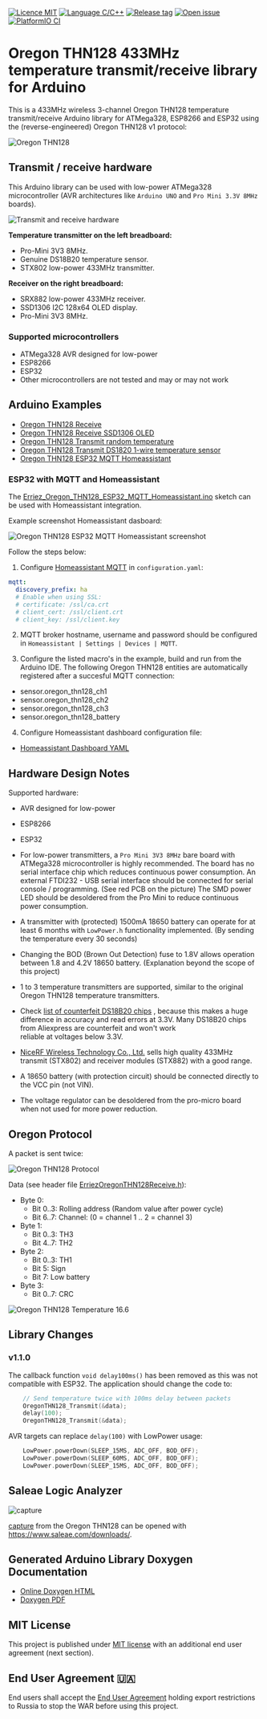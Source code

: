 [![Licence MIT](https://img.shields.io/badge/license-MIT-green)](https://github.com/Erriez/ErriezOregonTHN128/blob/master/LICENSE)
[![Language C/C++](https://img.shields.io/badge/language-C%2FC%2B%2B-informational)](https://github.com/Erriez/ErriezOregonTHN128)
[![Release tag](https://img.shields.io/github/v/release/Erriez/ErriezOregonTHN128?display_name=tag)](https://github.com/Erriez/ErriezOregonTHN128/releases)
[![Open issue](https://shields.io/github/issues-raw/Erriez/ErriezOregonTHN128)](https://github.com/Erriez/ErriezOregonTHN128/issues)
[![PlatformIO CI](https://github.com/Erriez/ErriezOregonTHN128/actions/workflows/actions.yml/badge.svg)](https://github.com/Erriez/ErriezOregonTHN128/actions/workflows/actions.yml)


# Oregon THN128 433MHz temperature transmit/receive library for Arduino

This is a 433MHz wireless 3-channel Oregon THN128 temperature transmit/receive Arduino library for ATMega328,
ESP8266 and ESP32 using the (reverse-engineered) Oregon THN128 v1 protocol:

![Oregon THN128](https://raw.githubusercontent.com/Erriez/ErriezOregonTHN128/master/extras/OregonTHN128.png)

## Transmit / receive hardware

This Arduino library can be used with low-power ATMega328 microcontroller (AVR architectures like `Arduino UNO` and 
`Pro Mini 3.3V 8MHz` boards).

![Transmit and receive hardware](extras/transmit-receive-hardware.png)

**Temperature transmitter on the left breadboard:** 

* Pro-Mini 3V3 8MHz.
* Genuine DS18B20 temperature sensor.
* STX802 low-power 433MHz transmitter.

**Receiver on the right breadboard:**

* SRX882 low-power 433MHz receiver.
* SSD1306 I2C 128x64 OLED display.
* Pro-Mini 3V3 8MHz.

### Supported microcontrollers

* ATMega328 AVR designed for low-power
* ESP8266
* ESP32
* Other microcontrollers are not tested and may or may not work


## Arduino Examples

* [Oregon THN128 Receive](https://github.com/Erriez/ErriezOregonTHN128/blob/master/examples/ErriezOregonTHN128Receive/ErriezOregonTHN128Receive.ino)
* [Oregon THN128 Receive SSD1306 OLED](https://github.com/Erriez/ErriezOregonTHN128/blob/master/examples/ErriezOregonTHN128ReceiveSSD1306/ErriezOregonTHN128ReceiveSSD1306.ino)
* [Oregon THN128 Transmit random temperature](https://github.com/Erriez/ErriezOregonTHN128/blob/master/examples/ErriezOregonTHN128Transmit/ErriezOregonTHN128Transmit.ino)
* [Oregon THN128 Transmit DS1820 1-wire temperature sensor](https://github.com/Erriez/ErriezOregonTHN128/blob/master/examples/ErriezOregonTHN128TransmitDS1820/ErriezOregonTHN128TransmitDS1820.ino)
* [Oregon THN128 ESP32 MQTT Homeassistant](https://github.com/Erriez/ErriezOregonTHN128/blob/master/examples/ESP32/Erriez_Oregon_THN128_ESP32_MQTT_Homeassistant/Erriez_Oregon_THN128_ESP32_MQTT_Homeassistant.ino)


### ESP32 with MQTT and Homeassistant

The [Erriez_Oregon_THN128_ESP32_MQTT_Homeassistant.ino](https://github.com/Erriez/ErriezOregonTHN128/blob/master/examples/ESP32/Erriez_Oregon_THN128_ESP32_MQTT_Homeassistant/Erriez_Oregon_THN128_ESP32_MQTT_Homeassistant.ino) sketch can be used with Homeassistant integration.

Example screenshot Homeassistant dasboard:

![Oregon THN128 ESP32 MQTT Homeassistant screenshot](extras/Erriez_Oregon_THN128_ESP32_MQTT_Homeassistant.png)

Follow the steps below:

1. Configure [Homeassistant MQTT](https://www.home-assistant.io/integrations/mqtt/) in `configuration.yaml`:

```yaml
mqtt:
  discovery_prefix: ha
  # Enable when using SSL:
  # certificate: /ssl/ca.crt
  # client_cert: /ssl/client.crt
  # client_key: /ssl/client.key
```

2. MQTT broker hostname, username and password should be configured in `Homeassistant | Settings | Devices | MQTT`.

3. Configure the listed macro's in the example, build and run from the Arduino IDE. The following Oregon THN128 entities are automatically registered after a succesful MQTT connection:
- sensor.oregon_thn128_ch1
- sensor.oregon_thn128_ch2
- sensor.oregon_thn128_ch3
- sensor.oregon_thn128_battery

4. Configure Homeassistant dashboard configuration file:
- [Homeassistant Dashboard YAML](extras/HomeassistantDashboard.yaml)


## Hardware Design Notes

Supported hardware:
* AVR designed for low-power
* ESP8266
* ESP32

* For low-power transmitters, a `Pro Mini 3V3 8MHz` bare board with ATMega328 microcontroller is highly recommended. The
  board has no serial interface chip which reduces continuous power consumption. An external FTDI232 - USB serial 
  interface  should be connected for serial console / programming. (See red PCB on the picture)
  The SMD power LED should be desoldered from the Pro Mini to reduce continuous power consumption. 
* A transmitter with (protected) 1500mA 18650 battery can operate for at least 6 months with `LowPower.h` functionality
  implemented. (By sending the temperature every 30 seconds)
* Changing the BOD (Brown Out Detection) fuse to 1.8V allows operation between 1.8 and 4.2V 18650 battery. (Explanation 
  beyond the scope of this project)
* 1 to 3 temperature transmitters are supported, similar to the original Oregon THN128 temperature transmitters.
* Check [list of counterfeit DS18B20 chips](https://github.com/cpetrich/counterfeit_DS18B20) , because this makes a huge
  difference in accuracy and read errors at 3.3V. Many DS18B20 chips from Aliexpress are counterfeit and won't work  
  reliable at voltages below 3.3V.
* [NiceRF Wireless Technology Co., Ltd.](https://nl.aliexpress.com/store/934254) sells high quality 433MHz transmit 
  (STX802) and receiver modules (STX882) with a good range.
* A 18650 battery (with protection circuit) should be connected directly to the VCC pin (not VIN). 
* The voltage regulator can be desoldered from the pro-micro board when not used for more power reduction.


## Oregon Protocol

A packet is sent twice:

![Oregon THN128 Protocol](https://raw.githubusercontent.com/Erriez/ErriezOregonTHN128/master/extras/OregonTHN128Protocol.png)

Data (see header file [ErriezOregonTHN128Receive.h](https://github.com/Erriez/ErriezOregonTHN128/blob/master/src/ErriezOregonTHN128Receive.h)):

*  Byte 0:
   * Bit 0..3: Rolling address (Random value after power cycle)
   * Bit 6..7: Channel: (0 = channel 1 .. 2 = channel 3)
*  Byte 1:
   * Bit 0..3: TH3
   * Bit 4..7: TH2
*  Byte 2:
   * Bit 0..3: TH1
   * Bit 5:    Sign
   * Bit 7:    Low battery
*  Byte 3:
   * Bit 0..7: CRC

![Oregon THN128 Temperature 16.6](https://raw.githubusercontent.com/Erriez/ErriezOregonTHN128/master/extras/OregonTHN128Temperature16.6.png)


## Library Changes

### v1.1.0

The callback function `void delay100ms()` has been removed as this was not compatible with ESP32. The application should
change the code to:

```c++
    // Send temperature twice with 100ms delay between packets
    OregonTHN128_Transmit(&data);
    delay(100);
    OregonTHN128_Transmit(&data);
```

AVR targets can replace `delay(100)` with LowPower usage:

```c++
    LowPower.powerDown(SLEEP_15MS, ADC_OFF, BOD_OFF);
    LowPower.powerDown(SLEEP_60MS, ADC_OFF, BOD_OFF);
    LowPower.powerDown(SLEEP_15MS, ADC_OFF, BOD_OFF);
```

## Saleae Logic Analyzer

![capture](extras/SaleaeLogicAnalyzer/RX_rol7_channel1_temp20.7_lowbat0.png)

[capture](extras/SaleaeLogicAnalyzer/RX_rol7_channel1_temp20.7_lowbat0.sal) from the Oregon THN128 can be opened with 
https://www.saleae.com/downloads/.

## Generated Arduino Library Doxygen Documentation

* [Online Doxygen HTML](https://erriez.github.io/ErriezOregonTHN128/index.html)
* [Doxygen PDF](https://github.com/Erriez/ErriezOregonTHN128/blob/gh-pages/ErriezOregonTHN128.pdf)

## MIT License

This project is published under [MIT license](https://github.com/Erriez/ErriezOregonTHN128/blob/master/LICENSE)
with an additional end user agreement (next section).

## End User Agreement :ukraine:

End users shall accept the [End User Agreement](https://github.com/Erriez/ErriezOregonTHN128/blob/master/END_USER_AGREEMENT.md)
holding export restrictions to Russia to stop the WAR before using this project.

